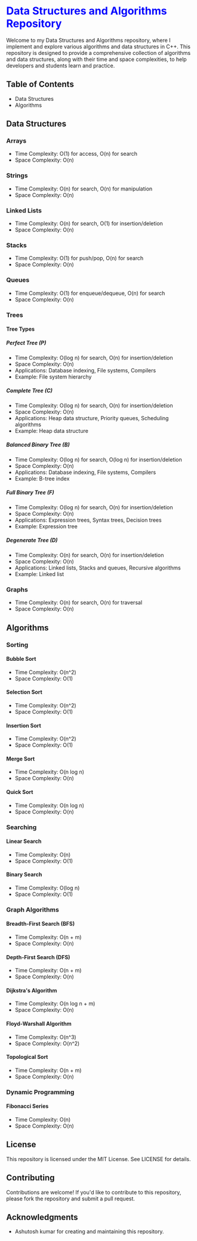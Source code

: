 # <span style="color:#0000ff">Data Structures and Algorithms Repository</span>

Welcome to my Data Structures and Algorithms repository, where I implement and explore various algorithms and data structures in C++. This repository is designed to provide a comprehensive collection of algorithms and data structures, along with their time and space complexities, to help developers and students learn and practice.

## Table of Contents

* Data Structures
* Algorithms

## Data Structures

### Arrays

* Time Complexity: O(1) for access, O(n) for search
* Space Complexity: O(n)

### Strings

* Time Complexity: O(n) for search, O(n) for manipulation
* Space Complexity: O(n)

### Linked Lists

* Time Complexity: O(n) for search, O(1) for insertion/deletion
* Space Complexity: O(n)

### Stacks

* Time Complexity: O(1) for push/pop, O(n) for search
* Space Complexity: O(n)

### Queues

* Time Complexity: O(1) for enqueue/dequeue, O(n) for search
* Space Complexity: O(n)

### Trees

#### Tree Types

##### Perfect Tree (P)

* Time Complexity: O(log n) for search, O(n) for insertion/deletion
* Space Complexity: O(n)
* Applications: Database indexing, File systems, Compilers
* Example: File system hierarchy

##### Complete Tree (C)

* Time Complexity: O(log n) for search, O(n) for insertion/deletion
* Space Complexity: O(n)
* Applications: Heap data structure, Priority queues, Scheduling algorithms
* Example: Heap data structure

##### Balanced Binary Tree (B)

* Time Complexity: O(log n) for search, O(log n) for insertion/deletion
* Space Complexity: O(n)
* Applications: Database indexing, File systems, Compilers
* Example: B-tree index

##### Full Binary Tree (F)

* Time Complexity: O(log n) for search, O(n) for insertion/deletion
* Space Complexity: O(n)
* Applications: Expression trees, Syntax trees, Decision trees
* Example: Expression tree

##### Degenerate Tree (D)

* Time Complexity: O(n) for search, O(n) for insertion/deletion
* Space Complexity: O(n)
* Applications: Linked lists, Stacks and queues, Recursive algorithms
* Example: Linked list

### Graphs

* Time Complexity: O(n) for search, O(n) for traversal
* Space Complexity: O(n)

## Algorithms

### Sorting

#### Bubble Sort

* Time Complexity: O(n^2)
* Space Complexity: O(1)

#### Selection Sort

* Time Complexity: O(n^2)
* Space Complexity: O(1)

#### Insertion Sort

* Time Complexity: O(n^2)
* Space Complexity: O(1)

#### Merge Sort

* Time Complexity: O(n log n)
* Space Complexity: O(n)

#### Quick Sort

* Time Complexity: O(n log n)
* Space Complexity: O(n)

### Searching

#### Linear Search

* Time Complexity: O(n)
* Space Complexity: O(1)

#### Binary Search

* Time Complexity: O(log n)
* Space Complexity: O(1)

### Graph Algorithms

#### Breadth-First Search (BFS)

* Time Complexity: O(n + m)
* Space Complexity: O(n)

#### Depth-First Search (DFS)

* Time Complexity: O(n + m)
* Space Complexity: O(n)

#### Dijkstra's Algorithm

* Time Complexity: O(n log n + m)
* Space Complexity: O(n)

#### Floyd-Warshall Algorithm

* Time Complexity: O(n^3)
* Space Complexity: O(n^2)

#### Topological Sort

* Time Complexity: O(n + m)
* Space Complexity: O(n)

### Dynamic Programming

#### Fibonacci Series

* Time Complexity: O(n)
* Space Complexity: O(n)

## License

This repository is licensed under the MIT License. See LICENSE for details.

## Contributing

Contributions are welcome! If you'd like to contribute to this repository, please fork the repository and submit a pull request.

## Acknowledgments

* Ashutosh kumar for creating and maintaining this repository.
